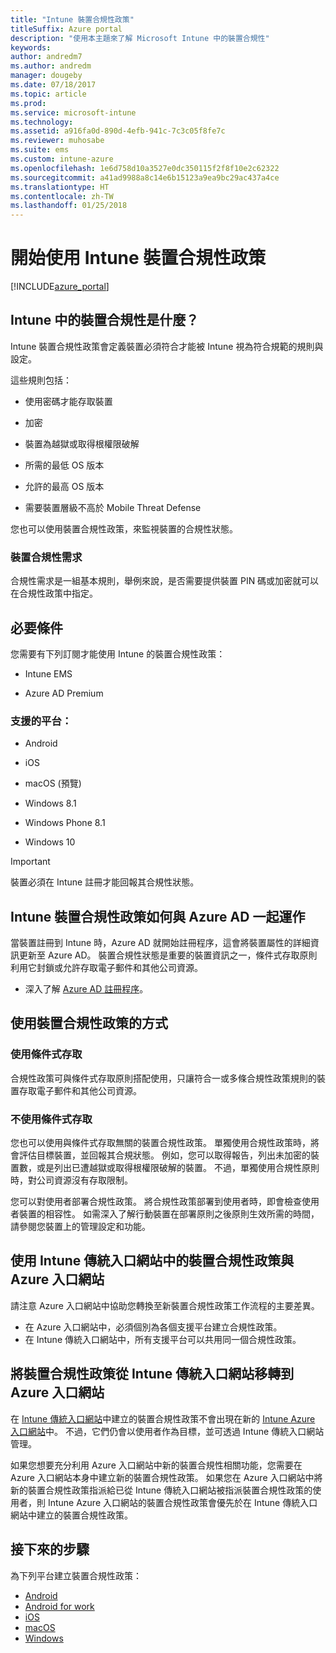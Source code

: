 ```yaml
---
title: "Intune 裝置合規性政策"
titleSuffix: Azure portal
description: "使用本主題來了解 Microsoft Intune 中的裝置合規性"
keywords: 
author: andredm7
ms.author: andredm
manager: dougeby
ms.date: 07/18/2017
ms.topic: article
ms.prod: 
ms.service: microsoft-intune
ms.technology: 
ms.assetid: a916fa0d-890d-4efb-941c-7c3c05f8fe7c
ms.reviewer: muhosabe
ms.suite: ems
ms.custom: intune-azure
ms.openlocfilehash: 1e6d758d10a3527e0dc350115f2f8f10e2c62322
ms.sourcegitcommit: a41ad9988a8c14e6b15123a9ea9bc29ac437a4ce
ms.translationtype: HT
ms.contentlocale: zh-TW
ms.lasthandoff: 01/25/2018
---
```

# <a name="get-started-with-intune-device-compliance-policies"></a>開始使用 Intune 裝置合規性政策

[!INCLUDE[azure_portal](./includes/azure_portal.md)]

## <a name="what-is-device-compliance-in-intune"></a>Intune 中的裝置合規性是什麼？

Intune 裝置合規性政策會定義裝置必須符合才能被 Intune 視為符合規範的規則與設定。

這些規則包括：

- 使用密碼才能存取裝置

- 加密

- 裝置為越獄或取得根權限破解

- 所需的最低 OS 版本

- 允許的最高 OS 版本

- 需要裝置層級不高於 Mobile Threat Defense

您也可以使用裝置合規性政策，來監視裝置的合規性狀態。

### <a name="device-compliance-requirements"></a>裝置合規性需求

合規性需求是一組基本規則，舉例來說，是否需要提供裝置 PIN 碼或加密就可以在合規性政策中指定。

<!---### Actions for noncompliance

You can specify what needs to happen when a device is determined as noncompliant. This can be a sequence of actions during a specific time.
When you specify these actions, Intune will automatically initiate them in the sequence you specify. See the following example of a sequence of
actions for a device that continues to be in the noncompliant status for
a week:

-   When the device is first determined to be non-compliant, an email with noncompliant notification is sent to the user.

-   3 days after initial noncompliance state, a follow up reminder is sent to the user.

-   5 days after initial noncompliance state, a final reminder with a notification that access to company resources will be blocked on the device in 2 days if the compliance issues are not remediated is sent to the user.

-   7 days after initial noncompliance state, access to company resources is blocked. This requires that you have conditional access policy that specifies that access from noncompliant devices should    be blocked for services such as Exchange and SharePoint.

### Grace Period

This is the time between when a device is first determined as
noncompliant to when access to company resources on that device is blocked. This time allows for time that the user has to resolve
compliance issues on the device. You can also use this time to create your action sequences to send notifications to the user before their access is blocked.

Remember that you need to implement conditional access policies in addition to compliance policies in order for access to company resources to be blocked.--->

##  <a name="pre-requisites"></a>必要條件

您需要有下列訂閱才能使用 Intune 的裝置合規性政策：

- Intune EMS

- Azure AD Premium

###  <a name="supported-platforms"></a>支援的平台：

-   Android

-   iOS

-   macOS (預覽)

-   Windows 8.1

-   Windows Phone 8.1

-   Windows 10

> [!IMPORTANT]
> 裝置必須在 Intune 註冊才能回報其合規性狀態。

## <a name="how-intune-device-compliance-policies-work-with-azure-ad"></a>Intune 裝置合規性政策如何與 Azure AD 一起運作

當裝置註冊到 Intune 時，Azure AD 就開始註冊程序，這會將裝置屬性的詳細資訊更新至 Azure AD。 裝置合規性狀態是重要的裝置資訊之一，條件式存取原則利用它封鎖或允許存取電子郵件和其他公司資源。

- 深入了解 [Azure AD 註冊程序](https://docs.microsoft.com/azure/active-directory/active-directory-device-registration-overview)。

##  <a name="ways-to-use-device-compliance-policies"></a>使用裝置合規性政策的方式

### <a name="with-conditional-access"></a>使用條件式存取
合規性政策可與條件式存取原則搭配使用，只讓符合一或多條合規性政策規則的裝置存取電子郵件和其他公司資源。

### <a name="without-conditional-access"></a>不使用條件式存取
您也可以使用與條件式存取無關的裝置合規性政策。 單獨使用合規性政策時，將會評估目標裝置，並回報其合規狀態。 例如，您可以取得報告，列出未加密的裝置數，或是列出已遭越獄或取得根權限破解的裝置。 不過，單獨使用合規性原則時，對公司資源沒有存取限制。

您可以對使用者部署合規性政策。 將合規性政策部署到使用者時，即會檢查使用者裝置的相容性。 如需深入了解行動裝置在部署原則之後原則生效所需的時間，請參閱您裝置上的管理設定和功能。

##  <a name="using-device-compliance-policies-in-the-intune-classic-portal-vs-azure-portal"></a>使用 Intune 傳統入口網站中的裝置合規性政策與Azure 入口網站

請注意 Azure 入口網站中協助您轉換至新裝置合規性政策工作流程的主要差異。

- 在 Azure 入口網站中，必須個別為各個支援平台建立合規性政策。
- 在 Intune 傳統入口網站中，所有支援平台可以共用同一個合規性政策。

<!--- -   In the Azure portal, you have the ability to specify actions and notifications that are intiated when a device is determined to be noncompliant. This ability does not exist in the Intune admin console.

-   In the Azure portal, you can set a grace period to allow time for the end-user to get their device back to compliance status before they completely lose the ability to get company data on their device. This is not available in the Intune admin console.--->

##  <a name="migrate-device-compliance-policies-from-the-intune-classic-portal-to-the-azure-portal"></a>將裝置合規性政策從 Intune 傳統入口網站移轉到 Azure 入口網站

在 [Intune 傳統入口網站](https://manage.microsoft.com)中建立的裝置合規性政策不會出現在新的 [Intune Azure 入口網站](https://portal.azure.com)中。 不過，它們仍會以使用者作為目標，並可透過 Intune 傳統入口網站管理。

如果您想要充分利用 Azure 入口網站中新的裝置合規性相關功能，您需要在 Azure 入口網站本身中建立新的裝置合規性政策。 如果您在 Azure 入口網站中將新的裝置合規性政策指派給已從 Intune 傳統入口網站被指派裝置合規性政策的使用者，則 Intune Azure 入口網站的裝置合規性政策會優先於在 Intune 傳統入口網站中建立的裝置合規性政策。

##  <a name="next-steps"></a>接下來的步驟

為下列平台建立裝置合規性政策：

- [Android](compliance-policy-create-android.md)
- [Android for work](compliance-policy-create-android-for-work.md)
- [iOS](compliance-policy-create-ios.md)
- [macOS](compliance-policy-create-mac-os.md)
- [Windows](compliance-policy-create-windows.md)
